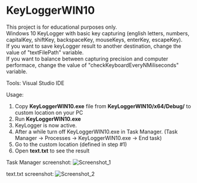 KeyLoggerWIN10
==============

This project is for educational purposes only.  
Windows 10 KeyLogger with basic key capturing (english letters, numbers, capitalKey, shiftKey, backspaceKey, mouseKeys, enterKey, escapeKey).  
If you want to save keyLogger result to another destination, change the value of "textFilePath" variable.   
If you want to balance between capturing precision and computer performace, change the value of "checkKeyboardEveryNMiliseconds" variable.      

Tools: Visual Studio IDE  

Usage: 
1. Copy <b>KeyLoggerWIN10.exe</b> file from <b>KeyLoggerWIN10/x64/Debug/</b> to custom location on your PC  
2. Run <b>KeyLoggerWIN10.exe</b>   
3. KeyLogger is now active.  
3. After a while turn off KeyLoggerWIN10.exe in Task Manager. (Task Manager -> Processes -> KeyLoggerWIN10.exe -> End task)  
4. Go to the custom location (defined in step #1)  
5. Open <b>text.txt</b> to see the result  


Task Manager screenshot:
![Screenshot_1](https://image.ibb.co/g5azZH/Screenshot_2.png)



text.txt screenshot:
![Screenshot_2](https://image.ibb.co/bKtKZH/Screenshot_4.png)

